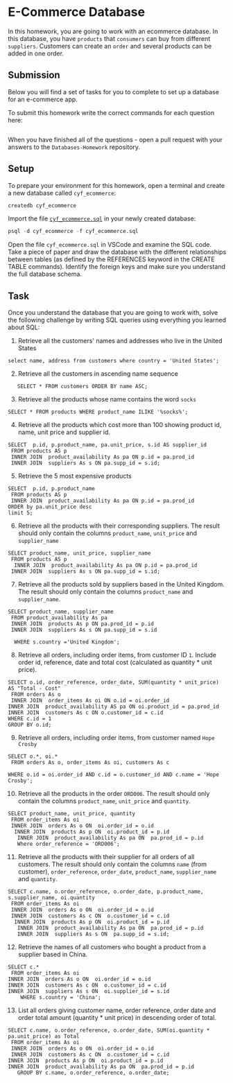 # E-Commerce Database

In this homework, you are going to work with an ecommerce database. In this database, you have `products` that `consumers` can buy from different `suppliers`. Customers can create an `order` and several products can be added in one order.

## Submission

Below you will find a set of tasks for you to complete to set up a database for an e-commerce app.

To submit this homework write the correct commands for each question here:

```sql


```

When you have finished all of the questions - open a pull request with your answers to the `Databases-Homework` repository.

## Setup

To prepare your environment for this homework, open a terminal and create a new database called `cyf_ecommerce`:

```sql
createdb cyf_ecommerce
```

Import the file [`cyf_ecommerce.sql`](./cyf_ecommerce.sql) in your newly created database:

```sql
psql -d cyf_ecommerce -f cyf_ecommerce.sql
```

Open the file `cyf_ecommerce.sql` in VSCode and examine the SQL code. Take a piece of paper and draw the database with the different relationships between tables (as defined by the REFERENCES keyword in the CREATE TABLE commands). Identify the foreign keys and make sure you understand the full database schema.

## Task

Once you understand the database that you are going to work with, solve the following challenge by writing SQL queries using everything you learned about SQL:

1. Retrieve all the customers' names and addresses who live in the United States

```
select name, address from customers where country = 'United States';
```

2. Retrieve all the customers in ascending name sequence

```
   SELECT * FROM customers ORDER BY name ASC;
```

3. Retrieve all the products whose name contains the word `socks`

```
SELECT * FROM products WHERE product_name ILIKE '%socks%';
```

4. Retrieve all the products which cost more than 100 showing product id, name, unit price and supplier id.

```
SELECT  p.id, p.product_name, pa.unit_price, s.id AS supplier_id
 FROM products AS p
 INNER JOIN  product_availability As pa ON p.id = pa.prod_id
 INNER JOIN  suppliers As s ON pa.supp_id = s.id;

```

5. Retrieve the 5 most expensive products

```
SELECT  p.id, p.product_name
 FROM products AS p
 INNER JOIN  product_availability As pa ON p.id = pa.prod_id
ORDER by pa.unit_price desc
limit 5;

```

6. Retrieve all the products with their corresponding suppliers. The result should only contain the columns `product_name`, `unit_price` and `supplier_name`

```
SELECT product_name, unit_price, supplier_name
 FROM products AS p
  INNER JOIN  product_availability As pa ON p.id = pa.prod_id
 INNER JOIN  suppliers As s ON pa.supp_id = s.id;
```

7. Retrieve all the products sold by suppliers based in the United Kingdom. The result should only contain the columns `product_name` and `supplier_name`.

```
SELECT product_name, supplier_name
 FROM product_availability As pa
 INNER JOIN  products As p ON pa.prod_id = p.id
 INNER JOIN  suppliers As s ON pa.supp_id = s.id

  WHERE s.country ='United Kingdom';
```

8. Retrieve all orders, including order items, from customer ID `1`. Include order id, reference, date and total cost (calculated as quantity \* unit price).

```
SELECT o.id, order_reference, order_date, SUM(quantity * unit_price) AS "Total - Cost"
 FROM orders As o
 INNER JOIN  order_items As oi ON o.id = oi.order_id
INNER JOIN  product_availability AS pa ON oi.product_id = pa.prod_id
INNER JOIN  customers As c ON o.customer_id = c.id
WHERE c.id = 1
GROUP BY o.id;

```

9. Retrieve all orders, including order items, from customer named `Hope Crosby`

```
SELECT o.*, oi.*
 FROM orders As o, order_items As oi, customers As c

WHERE o.id = oi.order_id AND c.id = o.customer_id AND c.name = 'Hope Crosby';

```

10. Retrieve all the products in the order `ORD006`. The result should only contain the columns `product_name`, `unit_price` and `quantity`.

```
SELECT product_name, unit_price, quantity
 FROM order_items As oi
 INNER JOIN  orders As o ON  oi.order_id = o.id
  INNER JOIN  products As p ON  oi.product_id = p.id
   INNER JOIN  product_availability As pa ON  pa.prod_id = p.id
   Where order_reference = 'ORD006';

```

11. Retrieve all the products with their supplier for all orders of all customers. The result should only contain the columns `name` (from customer), `order_reference`, `order_date`, `product_name`, `supplier_name` and `quantity`.

```
SELECT c.name, o.order_reference, o.order_date, p.product_name, s.supplier_name, oi.quantity
 FROM order_items As oi
 INNER JOIN  orders As o ON  oi.order_id = o.id
 INNER JOIN  customers As c ON  o.customer_id = c.id
  INNER JOIN  products As p ON  oi.product_id = p.id
   INNER JOIN  product_availability As pa ON  pa.prod_id = p.id
   INNER JOIN  suppliers As s ON  pa.supp_id = s.id;
```

12. Retrieve the names of all customers who bought a product from a supplier based in China.

```
SELECT c.*
 FROM order_items As oi
INNER JOIN  orders As o ON  oi.order_id = o.id
INNER JOIN  customers As c ON  o.customer_id = c.id
INNER JOIN  suppliers As s ON  oi.supplier_id = s.id
    WHERE s.country = 'China';

```

13. List all orders giving customer name, order reference, order date and order total amount (quantity \* unit price) in descending order of total.

```
SELECT c.name, o.order_reference, o.order_date, SUM(oi.quantity * pa.unit_price) as Total
 FROM order_items As oi
 INNER JOIN  orders As o ON  oi.order_id = o.id
 INNER JOIN  customers As c ON  o.customer_id = c.id
INNER JOIN  products As p ON  oi.product_id = p.id
INNER JOIN  product_availability As pa ON  pa.prod_id = p.id
   GROUP BY c.name, o.order_reference, o.order_date;
```
